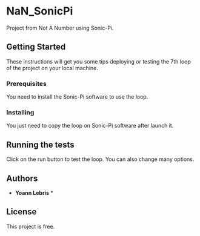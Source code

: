# NaN_SonicPi
Project from Not A Number using Sonic-Pi.

## Getting Started

These instructions will get you some tips deploying or testing the 7th loop of the project on your local machine.

### Prerequisites

You need to install the Sonic-Pi software to use the loop.

### Installing

You just need to copy the loop on Sonic-Pi software after launch it.

## Running the tests

Click on the run button to test the loop. You can also change many options.

## Authors

* **Yoann Lebris** *

## License

This project is free.
